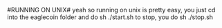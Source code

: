 #RUNNING ON UNIX#
yeah so running on unix is pretty easy, you just cd into the eaglecoin folder and do sh ./start.sh
to stop, you do sh ./stop.sh
